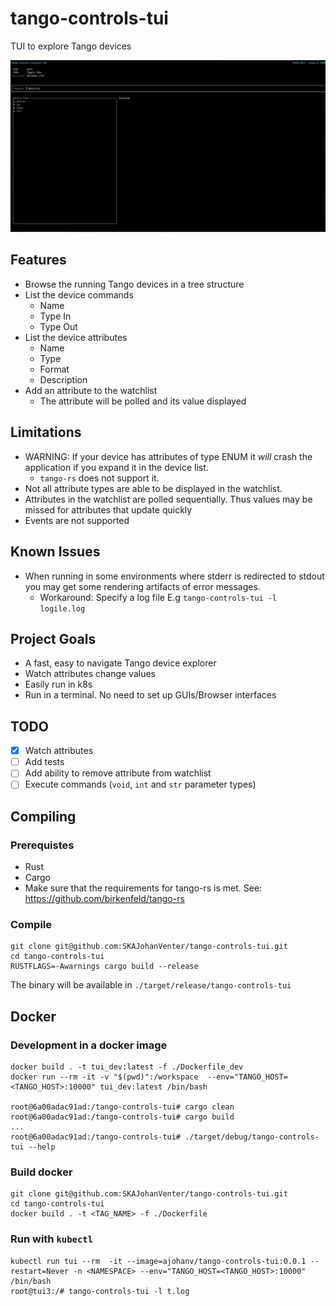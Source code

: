 # tango-controls-tui

TUI to explore Tango devices

![Features](docs/img/controls.gif)

## Features

- Browse the running Tango devices in a tree structure
- List the device commands
    - Name
    - Type In
    - Type Out
- List the device attributes
    - Name
    - Type
    - Format
    - Description
- Add an attribute to the watchlist
    - The attribute will be polled and its value displayed

## Limitations

- WARNING: If your device has attributes of type ENUM it _will_ crash the application if you expand it in the device list.
  - `tango-rs` does not support it.
- Not all attribute types are able to be displayed in the watchlist.
- Attributes in the watchlist are polled sequentially. Thus values may be missed for attributes that update quickly
- Events are not supported

## Known Issues

- When running in some environments where stderr is redirected to stdout you may get some rendering artifacts of error messages.
  - Workaround: Specify a log file E.g `tango-controls-tui -l logile.log`

## Project Goals

- A fast, easy to navigate Tango device explorer
- Watch attributes change values
- Easily run in k8s
- Run in a terminal. No need to set up GUIs/Browser interfaces

## TODO
- [x] Watch attributes
- [ ] Add tests
- [ ] Add ability to remove attribute from watchlist
- [ ] Execute commands (`void`, `int` and `str` parameter types)

## Compiling

### Prerequistes

- Rust
- Cargo
- Make sure that the requirements for tango-rs is met. See: https://github.com/birkenfeld/tango-rs

### Compile

```
git clone git@github.com:SKAJohanVenter/tango-controls-tui.git
cd tango-controls-tui
RUSTFLAGS=-Awarnings cargo build --release
```

The binary will be available in `./target/release/tango-controls-tui`

## Docker

### Development in a docker image

```
docker build . -t tui_dev:latest -f ./Dockerfile_dev
docker run --rm -it -v "$(pwd)":/workspace  --env="TANGO_HOST=<TANGO_HOST>:10000" tui_dev:latest /bin/bash

root@6a00adac91ad:/tango-controls-tui# cargo clean
root@6a00adac91ad:/tango-controls-tui# cargo build
...
root@6a00adac91ad:/tango-controls-tui# ./target/debug/tango-controls-tui --help
```

### Build docker

```
git clone git@github.com:SKAJohanVenter/tango-controls-tui.git
cd tango-controls-tui
docker build . -t <TAG_NAME> -f ./Dockerfile
```

### Run with `kubectl`

```
kubectl run tui --rm  -it --image=ajohanv/tango-controls-tui:0.0.1 --restart=Never -n <NAMESPACE> --env="TANGO_HOST=<TANGO_HOST>:10000" /bin/bash
root@tui3:/# tango-controls-tui -l t.log
```
